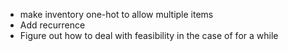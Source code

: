 - make inventory one-hot to allow multiple items
- Add recurrence
- Figure out how to deal with feasibility in the case of for a while
